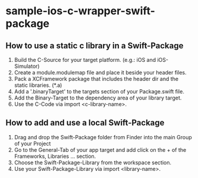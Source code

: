 # sample-ios-c-wrapper-swift-package

## How to use a static c library in a Swift-Package

1. Build the C-Source for your target platform. (e.g.: iOS and iOS-Simulator)
2. Create a module.modulemap file and place it beside your header files.
3. Pack a XCFramework package that includes the header dir and the static libraries. (*.a)
4. Add a '.binaryTarget' to the targets section of your Package.swift file.
5. Add the Binary-Target to the dependency area of your library target.
6. Use the C-Code via import \<c-library-name\>.

## How to add and use a local Swift-Package

1. Drag and drop the Swift-Package folder from Finder into the main Group of your Project
2. Go to the General-Tab of your app target and add click on the + of the Frameworks, Libraries ... section.
3. Choose the Swift-Package-Library from the workspace section.
4. Use your Swift-Package-Library via import \<library-name\>.
